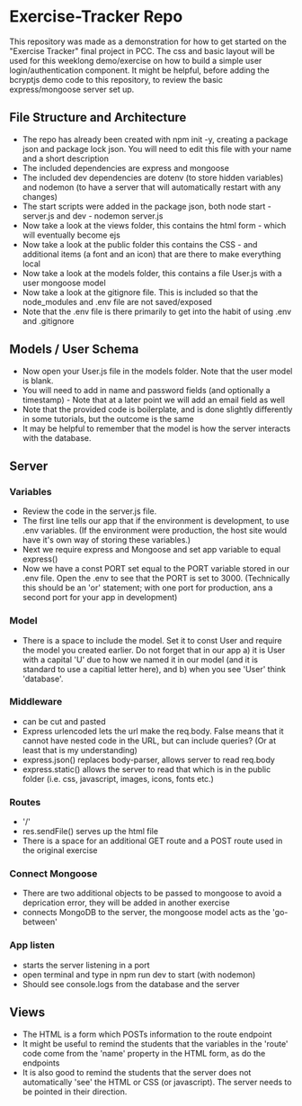 # Exercise-Tracker Repo

This repository was made as a demonstration for how to get started on the "Exercise Tracker" final project in PCC. The css and basic layout will be used for this weeklong demo/exercise on how to build a simple user login/authentication component. It might be helpful, before adding the bcryptjs demo code to this repository, to review the basic express/mongoose server set up.

## File Structure and Architecture

* The repo has already been created with npm init -y, creating a package json and package lock json. You will need to edit this file with your name and a short description
* The included dependencies are express and mongoose
* The included dev dependencies are dotenv (to store hidden variables) and nodemon (to have a server that will automatically restart with any changes)
* The start scripts were added in the package json, both node start - server.js and dev - nodemon server.js
* Now take a look at the views folder, this contains the html form - which will eventually become ejs
* Now take a look at the public folder this contains the CSS - and additional items (a font and an icon) that are there to make everything local
* Now take a look at the models folder, this contains a file User.js with a user mongoose model
* Now take a look at the gitignore file. This is included so that the node_modules and .env file are not saved/exposed
* Note that the .env file is there primarily to get into the habit of using .env and .gitignore

## Models / User Schema

* Now open your User.js file in the models folder. Note that the user model is blank.
* You will need to add in name and password fields (and optionally a timestamp) - Note that at a later point we will add an email field as well
* Note that the provided code is boilerplate, and is done slightly differently in some tutorials, but the outcome is the same
* It may be helpful to remember that the model is how the server interacts with the database.

## Server

### Variables

* Review the code in the server.js file.
* The first line tells our app that if the environment is development, to use .env variables. (If the environment were production, the host site would have it's own way of storing these variables.)
* Next we require express and Mongoose and set app variable to equal express()
* Now we have a const PORT set equal to the PORT variable stored in our .env file. Open the .env to see that the PORT is set to 3000. (Technically this should be an 'or' statement; with one port for production, ans a second port for your app in development)

### Model

* There is a space to include the model. Set it to const User and require the model you created earlier. Do not forget that in our app  a) it is User with a capital 'U' due to how we named it in our model (and it is standard to use a capitial letter here), and b) when you see 'User' think 'database'.

### Middleware

* can be cut and pasted
* Express urlencoded lets the url make the req.body. False means that it cannot have nested code in the URL, but can include queries? (Or at least that is my understanding)
* express.json() replaces body-parser, allows server to read req.body
* express.static() allows the server to read that which is in the public folder (i.e. css, javascript, images, icons, fonts etc.)

### Routes

* '/'
* res.sendFile() serves up the html file
* There is a space for an additional GET route and a POST route used in the original exercise

### Connect Mongoose

* There are two additional objects to be passed to mongoose to avoid a deprication error, they will be added in another exercise
* connects MongoDB to the server, the mongoose model acts as the 'go-between'

### App listen

* starts the server listening in a port
* open terminal and type in npm run dev to start (with nodemon)
* Should see console.logs from the database and the server 

## Views

* The HTML is a form which POSTs information to the route endpoint
* It might be useful to remind the students that the variables in the 'route' code come from the 'name' property in the HTML form, as do the endpoints
* It is also good to remind the students that the server does not automatically 'see' the HTML or CSS (or javascript). The server needs to be pointed in their direction.

